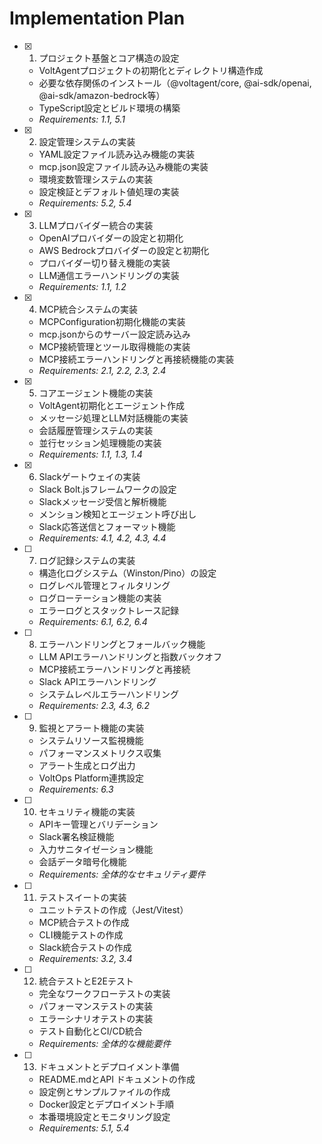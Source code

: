 # Implementation Plan

- [x] 1. プロジェクト基盤とコア構造の設定
  - VoltAgentプロジェクトの初期化とディレクトリ構造作成
  - 必要な依存関係のインストール（@voltagent/core, @ai-sdk/openai, @ai-sdk/amazon-bedrock等）
  - TypeScript設定とビルド環境の構築
  - _Requirements: 1.1, 5.1_

- [x] 2. 設定管理システムの実装
  - YAML設定ファイル読み込み機能の実装
  - mcp.json設定ファイル読み込み機能の実装
  - 環境変数管理システムの実装
  - 設定検証とデフォルト値処理の実装
  - _Requirements: 5.2, 5.4_

- [x] 3. LLMプロバイダー統合の実装
  - OpenAIプロバイダーの設定と初期化
  - AWS Bedrockプロバイダーの設定と初期化
  - プロバイダー切り替え機能の実装
  - LLM通信エラーハンドリングの実装
  - _Requirements: 1.1, 1.2_

- [x] 4. MCP統合システムの実装
  - MCPConfiguration初期化機能の実装
  - mcp.jsonからのサーバー設定読み込み
  - MCP接続管理とツール取得機能の実装
  - MCP接続エラーハンドリングと再接続機能の実装
  - _Requirements: 2.1, 2.2, 2.3, 2.4_

- [x] 5. コアエージェント機能の実装
  - VoltAgent初期化とエージェント作成
  - メッセージ処理とLLM対話機能の実装
  - 会話履歴管理システムの実装
  - 並行セッション処理機能の実装
  - _Requirements: 1.1, 1.3, 1.4_

- [x] 6. Slackゲートウェイの実装
  - Slack Bolt.jsフレームワークの設定
  - Slackメッセージ受信と解析機能
  - メンション検知とエージェント呼び出し
  - Slack応答送信とフォーマット機能
  - _Requirements: 4.1, 4.2, 4.3, 4.4_

- [ ] 7. ログ記録システムの実装
  - 構造化ログシステム（Winston/Pino）の設定
  - ログレベル管理とフィルタリング
  - ログローテーション機能の実装
  - エラーログとスタックトレース記録
  - _Requirements: 6.1, 6.2, 6.4_

- [ ] 8. エラーハンドリングとフォールバック機能
  - LLM APIエラーハンドリングと指数バックオフ
  - MCP接続エラーハンドリングと再接続
  - Slack APIエラーハンドリング
  - システムレベルエラーハンドリング
  - _Requirements: 2.3, 4.3, 6.2_

- [ ] 9. 監視とアラート機能の実装
  - システムリソース監視機能
  - パフォーマンスメトリクス収集
  - アラート生成とログ出力
  - VoltOps Platform連携設定
  - _Requirements: 6.3_

- [ ] 10. セキュリティ機能の実装
  - APIキー管理とバリデーション
  - Slack署名検証機能
  - 入力サニタイゼーション機能
  - 会話データ暗号化機能
  - _Requirements: 全体的なセキュリティ要件_

- [ ] 11. テストスイートの実装
  - ユニットテストの作成（Jest/Vitest）
  - MCP統合テストの作成
  - CLI機能テストの作成
  - Slack統合テストの作成
  - _Requirements: 3.2, 3.4_

- [ ] 12. 統合テストとE2Eテスト
  - 完全なワークフローテストの実装
  - パフォーマンステストの実装
  - エラーシナリオテストの実装
  - テスト自動化とCI/CD統合
  - _Requirements: 全体的な機能要件_

- [ ] 13. ドキュメントとデプロイメント準備
  - README.mdとAPI ドキュメントの作成
  - 設定例とサンプルファイルの作成
  - Docker設定とデプロイメント手順
  - 本番環境設定とモニタリング設定
  - _Requirements: 5.1, 5.4_